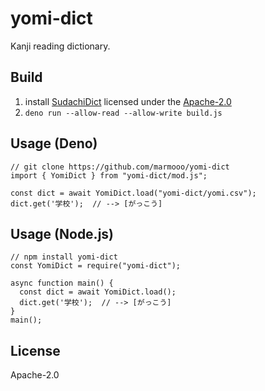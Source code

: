 # yomi-dict

Kanji reading dictionary.

## Build

1. install [SudachiDict](https://github.com/WorksApplications/SudachiDict)
   licensed under the [Apache-2.0](http://www.apache.org/licenses/LICENSE-2.0)
2. `deno run --allow-read --allow-write build.js`

## Usage (Deno)

```
// git clone https://github.com/marmooo/yomi-dict
import { YomiDict } from "yomi-dict/mod.js";

const dict = await YomiDict.load("yomi-dict/yomi.csv");
dict.get('学校');  // --> [がっこう]
```

## Usage (Node.js)

```
// npm install yomi-dict
const YomiDict = require("yomi-dict");

async function main() {
  const dict = await YomiDict.load();
  dict.get('学校');  // --> [がっこう]
}
main();
```

## License

Apache-2.0
